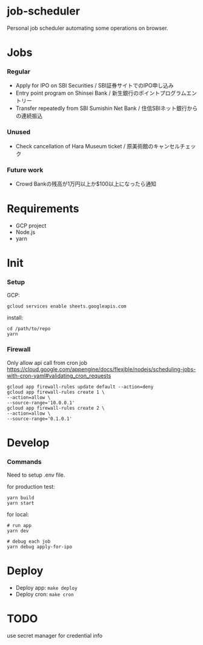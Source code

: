 # job-scheduler

Personal job scheduler automating some operations on browser.

# Jobs

### Regular

- Apply for IPO on SBI Securities / SBI証券サイトでのIPO申し込み
- Entry point program on Shinsei Bank / 新生銀行のポイントプログラムエントリー
- Transfer repeatedly from SBI Sumishin Net Bank / 住信SBIネット銀行からの連続振込

### Unused

- Check cancellation of Hara Museum ticket / 原美術館のキャンセルチェック

### Future work

- Crowd Bankの残高が1万円以上か$100以上になったら通知

# Requirements

- GCP project
- Node.js
- yarn

# Init

### Setup

GCP:

```
gcloud services enable sheets.googleapis.com
```

install:

```
cd /path/to/repo
yarn
```

### Firewall

Only allow api call from cron job
https://cloud.google.com/appengine/docs/flexible/nodejs/scheduling-jobs-with-cron-yaml#validating_cron_requests

```
gcloud app firewall-rules update default --action=deny
gcloud app firewall-rules create 1 \
--action=allow \
--source-range='10.0.0.1'
gcloud app firewall-rules create 2 \
--action=allow \
--source-range='0.1.0.1'
```

# Develop

### Commands

Need to setup .env file.

for production test:

```
yarn build
yarn start
```

for local:

```
# run app
yarn dev

# debug each job
yarn debug apply-for-ipo
```

# Deploy

- Deploy app: `make deploy`
- Deploy cron: `make cron`

# TODO

use secret manager for credential info

